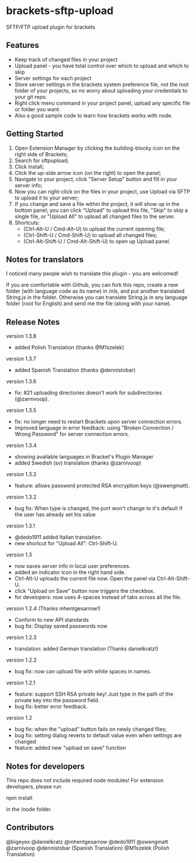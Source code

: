brackets-sftp-upload
====================

SFTP/FTP upload plugin for brackets

## Features ##

* Keep track of changed files in your project
* Upload panel - you have total control over which to upload and which to skip
* Server settings for each project
* Store server settings in the brackets system preference file, not the root folder of your projects, so no worry about uploading your credentials to your git repo.
* Right click menu command in your project panel, upload any specific file or folder you want.  
* Also a good sample code to learn how brackets works with node.

## Getting Started ##

1. Open Extension Manager by clicking the building-blocky icon on the right side of Brackets;
2. Search for sftpupload;
3. Click Install;
4. Click the up-side arrow icon (on the right) to open the panel;
5. Navigate to your project, click "Server Setup" button and fill in your server info;
6. Now you can right-click on the files in your project, use Upload via SFTP to upload it to your server;
7. If you change and save a file within the project, it will show up in the bottom panel; you can click "Upload" to upload this file, "Skip" to skip a single file, or "Upload All" to upload all changed files to the server.
8. Shortcuts: 
    * (Ctrl-Alt-U / Cmd-Alt-U) to upload the current opening file;
    * (Ctrl-Shift-U / Cmd-Shift-U) to upload all changed files;
    * (Ctrl-Alt-Shift-U / Cmd-Alt-Shift-U) to open up Upload panel.
    
## Notes for translators ##

I noticed many people wish to translate this plugin - you are welcomed!

If you are comfortable with Github, you can fork this repo, create a new folder (with language code as its name) in /nls, and put another translated String.js in the folder. Otherwise you can translate String.js in any language folder (root for English) and send me the file (along with your name).

## Release Notes ##

version 1.3.8
- added Polish Translation (thanks @M1szelek)

version 1.3.7
- added Spanish Translation (thanks @dennistobar)

version 1.3.6
- fix: #21 uploading directories doesn't work for subdirectories (@zarnivoop).

version 1.3.5
- fix: no longer need to restart Brackets upon server connection errors.
- improved language in error feedback: using "Broken Connection / Wrong Password" for server connection errors.

version 1.3.4
- showing available languages in Bracket's Plugin Manager
- added Swedish (sv) translation (thanks @zarnivoop)

version 1.3.3
- feature: allows password protected RSA encryption keys (@swengmatt).

version 1.3.2
- bug fix: When type is changed, the port won't change to it's default if the user has already set his value

version 1.3.1
- @dedo1911 added Italian translation.
- new shortcut for "Upload All": Ctrl-Shift-U.

version 1.3
- now saves server info in local user preferences.
- added an indicator icon in the right hand side.
- Ctrl-Alt-U uploads the current file now. Open the panel via Ctrl-Alt-Shift-U.
- click "Upload on Save" button now triggers the checkbox.
- for developers: now uses 4-spaces instead of tabs across all the file.

version 1.2.4 (Thanks mhentgesarrow!)
- Conform to new API standards
- bug fix: Display saved passwords now 

version 1.2.3
- translation: added German translation (Thanks danielkratz!)

version 1.2.2
- bug fix: now can upload file with white spaces in names.

version 1.2.1
- feature: support SSH RSA private key! Just type in the path of the private key into the password field.
- bug fix: better error feedback.

version 1.2

- bug fix:  when the "upload" button fails on newly changed files;
- bug fix: setting dialog reverts to default value even when settings are changed
- feature: added new "upload on save" function

## Notes for developers ##

This repo does not include required node modules! For extension developers, please run 

npm install

in the /node folder.

## Contributors ##

@bigeyex
@danielkratz
@mhentgesarrow
@dedo1911
@swengmatt
@zarnivoop
@dennistobar (Spanish Translation)
@M1szelek (Polish Translation)